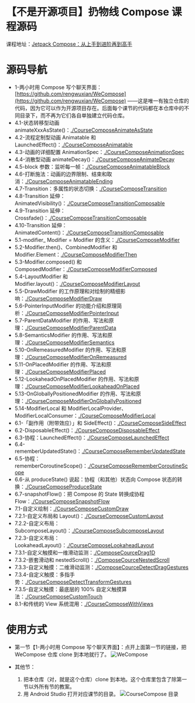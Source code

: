 # 【不是开源项目】扔物线 Compose 课程源码

课程地址：[Jetpack Compose：从上手到进阶再到高手](http://url.rengwuxian.com/02)



# 源码导航

* 1-两小时用 Compose 写个聊天界面：[https://github.com/rengwuxian/WeCompose](https://github.com/rengwuxian/WeCompose) ——这是唯一有独立仓库的代码，因为它可以作为开源项目存在。后面每个课节的代码都在本仓库中的不同目录下，而不再为它们各自单独建立代码仓库。
* 4.1-状态转移型动画 animateXxxAsState()：[./CourseComposeAnimateAsState](./CourseComposeAnimateAsState)
* 4.2-流程定制型动画 Animatable 和 LaunchedEffect()：[./CourseComposeAnimatable](./CourseComposeAnimatable)
* 4.3-动画的详细配置 AnimationSpec：[./CourseComposeAnimationSpec](./CourseComposeAnimationSpec)
* 4.4-消散型动画 animateDecay()：[./CourseComposeAnimateDecay](./CourseComposeAnimateDecay)
* 4.5-block 参数：监听每一帧：[./CourseComposeAnimatableBlock](./CourseComposeAnimatableBlock)
* 4.6-打断施法：动画的边界限制、结束和取消：[./CourseComposeAnimatableEnding](./CourseComposeAnimatableEnding)
* 4.7-Transition：多属性的状态切换：[./CourseComposeTransition](./CourseComposeTransition)
* 4.8-Transition 延伸：AnimatedVisibility()：[./CourseComposeTransitionComposable](./CourseComposeTransitionComposable)
* 4.9-Transition 延伸：Crossfade()：[./CourseComposeTransitionComposable](./CourseComposeTransitionComposable)
* 4.10-Transition 延伸：AnimatedContent()：[./CourseComposeTransitionComposable](./CourseComposeTransitionComposable)
* 5.1-modifier_ Modifier = Modifier 的含义：[./CourseComposeModifier](./CourseComposeModifier)
* 5.2-Modifier.then()、CombinedModifier 和 Modifier.Element：[./CourseComposeModifierThen](./CourseComposeModifierThen)
* 5.3-Modifier.composed() 和 ComposedModifier：[./CourseComposeModifierComposed](./CourseComposeModifierComposed)
* 5.4-LayoutModifier 和 Modifier.layout()：[./CourseComposeModifierLayout](./CourseComposeModifierLayout)
* 5.5-DrawModifier 的工作原理和对绘制的精细影响：[./CourseComposeModifierDraw](./CourseComposeModifierDraw)
* 5.6-PointerInputModifier 的功能介绍和原理简析：[./CourseComposeModifierPointerInput](./CourseComposeModifierPointerInput)
* 5.7-ParentDataModifier 的作用、写法和原理：[./CourseComposeModifierParentData](./CourseComposeModifierParentData)
* 5.8-SemanticsModifier 的作用、写法和原理：[./CourseComposeModifierSemantics](./CourseComposeModifierSemantics)
* 5.10-OnRemeasuredModifier 的作用、写法和原理：[./CourseComposeModifierOnRemeasured](./CourseComposeModifierOnRemeasured)
* 5.11-OnPlacedModifier 的作用、写法和原理：[./CourseComposeModifierPlaced](./CourseComposeModifierPlaced)
* 5.12-LookaheadOnPlacedModifier 的作用、写法和原理：[./CourseComposeModifierLookaheadOnPlaced](./CourseComposeModifierLookaheadOnPlaced)
* 5.13-OnGloballyPositionedModifier 的作用、写法和原理：[./CourseComposeModifierOnGloballyPositioned](./CourseComposeModifierOnGloballyPositioned)
* 5.14-ModifierLocal 和 ModifierLocalProvider、ModifierLocalConsumer：[./CourseComposeModifierLocal](./CourseComposeModifierLocal)
* 6.1-「副作用（附带效应）」和 SideEffect()：[./CourseComposeSideEffect](./CourseComposeSideEffect)
* 6.2-DisposableEffect()：[./CourseComposeDisposableEffect](./CourseComposeDisposableEffect)
* 6.3-协程：LaunchedEffect()：[./CourseComposeLaunchedEffect](./CourseComposeLaunchedEffect)
* 6.4-rememberUpdatedState()：[./CourseComposeRememberUpdatedState](./CourseComposeRememberUpdatedState)
* 6.5-协程：rememberCoroutineScope()：[./CourseComposeRememberCoroutineScope](./CourseComposeRememberCoroutineScope)
* 6.6-从 produceState() 说起：协程（和其他）状态向 Compose 状态的转换：[./CourseComposeProduceState](./CourseComposeProduceState)
* 6.7-snapshotFlow()：把 Compose 的 State 转换成协程 Flow：[./CourseComposeSnapshotFlow](./CourseComposeSnapshotFlow)
* 7.1-自定义绘制：[./CourseComposeCustomDraw](./CourseComposeCustomDraw)
* 7.2.1-自定义布局和 Layout()：[./CourseComposeCustomLayout](./CourseComposeCustomLayout)
* 7.2.2-自定义布局：SubcomposeLayout()：[./CourseComposeSubcomposeLayout](./CourseComposeSubcomposeLayout)
* 7.2.3-自定义布局：LookaheadLayout()：[./CourseComposeLookaheadLayout](./CourseComposeLookaheadLayout)
* 7.3.1-自定义触摸和一维滑动监测：[./ComposeCourceDrag1D](./ComposeCourceDrag1D)
* 7.3.2-嵌套滑动和 nestedScroll()：[./ComposeCourceNestedScroll](./ComposeCourceNestedScroll)
* 7.3.3-自定义触摸：二维滑动监测：[./ComposeCourceDetectDragGestures](./ComposeCourceDetectDragGestures)
* 7.3.4-自定义触摸：多指手势：[./CourseComposeDetectTransformGestures](./CourseComposeDetectTransformGestures)
* 7.3.5-自定义触摸：最底层的 100% 自定义触摸算法：[./CourseComposeCustomTouch](./CourseComposeCustomTouch)
* 8.1-和传统的 View 系统混用：[./CourseComposeWithViews](./CourseComposeWithViews)

# 使用方式
- 第一节【1-两小时用 Compose 写个聊天界面】：点开上面第一节的链接，把 WeCompose 仓库 clone 到本地就行了。
  ![WeCompose](./images/WeCompose.png)
  
- 其他节：
  1. 把本仓库（对，就是这个仓库）clone 到本地。这个仓库里包含了除第一节以外所有节的教案。
  2. 用 Android Studio 打开对应课节的目录。
    ![CourseCompose 目录](./images/CourseCompose-目录.png)
